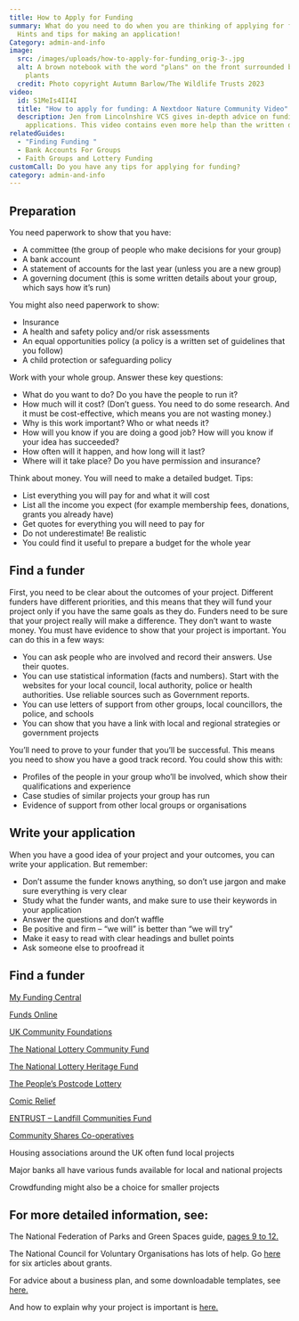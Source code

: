 ```yaml
---
title: How to Apply for Funding
summary: What do you need to do when you are thinking of applying for funding.
  Hints and tips for making an application!
Category: admin-and-info
image:
  src: /images/uploads/how-to-apply-for-funding_orig-3-.jpg
  alt: A brown notebook with the word "plans" on the front surrounded by green
    plants
  credit: Photo copyright Autumn Barlow/The Wildlife Trusts 2023
video:
  id: S1MeIs4II4I
  title: "How to apply for funding: A Nextdoor Nature Community Video"
  description: Jen from Lincolnshire VCS gives in-depth advice on funding
    applications. This video contains even more help than the written document!
relatedGuides:
  - "Finding Funding "
  - Bank Accounts For Groups
  - Faith Groups and Lottery Funding
customCall: Do you have any tips for applying for funding?
category: admin-and-info
---
```

## Preparation

You need paperwork to show that you have:

* A committee (the group of people who make decisions for your group)
* A bank account
* A statement of accounts for the last year (unless you are a new group)
* A governing document (this is some written details about your group, which says how it’s run)

You might also need paperwork to show:

* Insurance
* A health and safety policy and/or risk assessments
* An equal opportunities policy (a policy is a written set of guidelines that you follow)
* A child protection or safeguarding policy

Work with your whole group. Answer these key questions:

* What do you want to do? Do you have the people to run it?
* How much will it cost? (Don’t guess. You need to do some research. And it must be cost-effective, which means you are not wasting money.)
* Why is this work important? Who or what needs it?
* How will you know if you are doing a good job? How will you know if your idea has succeeded?
* How often will it happen, and how long will it last?
* Where will it take place? Do you have permission and insurance?

Think about money. You will need to make a detailed budget. Tips:

* List everything you will pay for and what it will cost
* List all the income you expect (for example membership fees, donations, grants you already have)
* Get quotes for everything you will need to pay for
* Do not underestimate! Be realistic
* You could find it useful to prepare a budget for the whole year

## Find a funder

First, you need to be clear about the outcomes of your project. Different funders have different priorities, and this means that they will fund your project only if you have the same goals as they do.
Funders need to be sure that your project really will make a difference. They don’t want to waste money. You must have evidence to show that your project is important. You can do this in a few ways:

* You can ask people who are involved and record their answers. Use their quotes.
* You can use statistical information (facts and numbers). Start with the websites for your local council, local authority, police or health authorities. Use reliable sources such as Government reports.
* You can use letters of support from other groups, local councillors, the police, and schools
* You can show that you have a link with local and regional strategies or government projects

You’ll need to prove to your funder that you’ll be successful. This means you need to show you have a good track record. You could show this with:

* Profiles of the people in your group who’ll be involved, which show their qualifications and experience
* Case studies of similar projects your group has run
* Evidence of support from other local groups or organisations

## Write your application

When you have a good idea of your project and your outcomes, you can write your application. But remember:

* Don’t assume the funder knows anything, so don’t use jargon and make sure everything is very clear
* Study what the funder wants, and make sure to use their keywords in your application
* Answer the questions and don’t waffle
* Be positive and firm – “we will” is better than “we will try”
* Make it easy to read with clear headings and bullet points
* Ask someone else to proofread it

## Find a funder

[My Funding Central](https://www.myfundingcentral.co.uk/)


[Funds Online](https://fundsonline.org.uk/)


[UK Community Foundations](https://www.ukcommunityfoundations.org/)


[The National Lottery Community Fund](https://www.tnlcommunityfund.org.uk/)


[The National Lottery Heritage Fund](https://www.heritagefund.org.uk/)


[The People’s Postcode Lottery](https://www.postcodetrust.org.uk/)


[Comic Relief](https://www.comicrelief.com/funding/funding-opportunities)


[ENTRUST – Landfill Communities Fund](https://www.entrust.org.uk/landfill-community-fund/finding-funding/funder-search/)


[Community Shares Co-operatives](https://www.uk.coop/support-your-co-op/community-shares)


Housing associations around the UK often fund local projects


Major banks all have various funds available for local and national projects


Crowdfunding might also be a choice for smaller projects

## For more detailed information, see:

The National Federation of Parks and Green Spaces guide, [pages 9 to 12.](https://natfedparks.org.uk/wp-content/uploads/2020/02/PAGCE-events-workshop-docs-all-collated.pdf)


The National Council for Voluntary Organisations has lots of help. Go [here](https://beta.ncvo.org.uk/help-and-guidance/funding-income/all-about-grants/) for six articles about grants.

For advice about a business plan, and some downloadable templates, see [here.](https://knowhow.ncvo.org.uk/tools-resources/business-plan-template) 

And how to explain why your project is important is [here.](https://knowhow.ncvo.org.uk/how-to/how-to-explain-why-your-project-is-needed-in-300-words)
